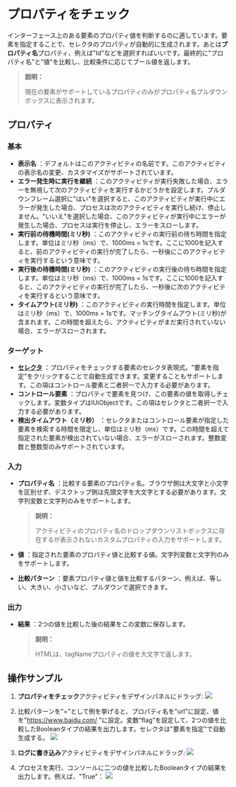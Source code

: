 # プロパティをチェック

インターフェース上のある要素のプロパティ値を判断するのに適しています。要素を指定することで、セレクタのプロパティが自動的に生成されます。あとは**プロパティ名**プロパティ、例えば"Id"などを選択すればいいです。最終的に"プロパティ名"と"値"を比較し、比較条件に応じてブール値を返します。

<!--2020/11/16,PBI:16192,wangxin:点击[此处](../Appendix/SupportedAttribute.md?_v=v2020.4)查看桌面元素和Web元素所支持的プロパティコレクション-->
>**説明：**
>
>現在の要素がサポートしているプロパティのみがプロパティ名プルダウンボックスに表示されます。


## プロパティ

### 基本

- **表示名** ：デフォルトはこのアクティビティの名前です。このアクティビティの表示名の変更、カスタマイズがサポートされています。
- **エラー発生時に実行を継続** ：このアクティビティが実行失敗した場合、エラーを無視して次のアクティビティを実行するかどうかを設定します。プルダウンフレーム選択に"はい"を選択すると、このアクティビティが実行中にエラーが発生した場合、プロセスは次のアクティビティを実行し続け、停止しません。"いいえ"を選択した場合、このアクティビティが実行中にエラーが発生した場合、プロセスは実行を停止し、エラーをスローします。
- **実行前の待機時間(ミリ秒)** ：このアクティビティの実行前の待ち時間を指定します。単位はミリ秒（ms）で、1000ms = 1sです。ここに1000を記入すると、前のアクティビティの実行が完了したら、一秒後にこのアクティビティを実行するという意味です。
- **実行後の待機時間(ミリ秒)** ：このアクティビティの実行後の待ち時間を指定します。単位はミリ秒（ms）で、1000ms = 1sです。ここに1000を記入すると、このアクティビティの実行が完了したら、一秒後に次のアクティビティを実行するという意味です。
- **タイムアウト(ミリ秒)** ：このアクティビティの実行時間を指定します。単位はミリ秒（ms）で、1000ms = 1sです。マッチングタイムアウト(ミリ秒)が含まれます。この時間を超えたら、アクティビティがまだ実行されていない場合、エラーがスローされます。

### ターゲット

- **[セレクタ](../Appendix/Selector.md)** ：プロパティをチェックする要素のセレクタ表現式。"要素を指定"をクリックすることで自動生成できます。変更することもサポートします。この項はコントロール要素と二者択一で入力する必要があります。
- **コントロール要素** ：プロパティで要素を見つけ、この要素の値を取得しチェックします。変数タイプはIUiObjectです。この項はセレクタと二者択一で入力する必要があります。
- **検出タイムアウト（ミリ秒）** ：セレクタまたはコントロール要素が指定した要素を検索する時間を限定し、単位はミリ秒（ms）です。この時間を超えて指定された要素が検出されていない場合、エラーがスローされます。整数変数と整数型のみサポートされています。

### 入力

- **プロパティ名** ：比較する要素のプロパティ名。ブラウザ側は大文字と小文字を区別せず、デスクトップ側は先頭文字を大文字とする必要があります。文字列変数と文字列のみをサポートします。
  
  >**説明：**
  >
  >アクティビティのプロパティ名のドロップダウンリストボックスに存在するが表示されないカスタムプロパティの入力をサポートします。

- **値** ：指定された要素のプロパティ値と比較する値。文字列変数と文字列のみをサポートします。
- **比較パターン** ：要素プロパティ値と値を比較するパターン、例えば、等しい、大きい、小さいなど、プルダウンで選択できます。

### 出力

- **結果** ：2つの値を比較した後の結果をこの変数に保存します。

  >**説明：**
  >
  >HTMLは、tagNameプロパティの値を大文字で返します。



## 操作サンプル
1. **プロパティをチェック**アクティビティをデザインパネルにドラッグ:
![](https://docimages.blob.core.chinacloudapi.cn/images/Activities/attributeCheck-1.png)

2. 比較パターンを"="として例を挙げると、プロパティ名を"url"に設定、値を"https://www.baidu.com/ "に設定。変数“flag”を設定して、2つの値を比較したBooleanタイプの結果を出力します。セレクタは"要素を指定"で自動生成する。
![](https://docimages.blob.core.chinacloudapi.cn/images/Activities/attributeCheck-2.png)

3. **ログに書き込み**アクティビティをデザインパネルにドラッグ:
![](https://docimages.blob.core.chinacloudapi.cn/images/Activities/attributeCheck-3.png)

4. プロセスを実行、コンソールに二つの値を比較したBooleanタイプの結果を出力します。例えば、"True"：
![](https://docimages.blob.core.chinacloudapi.cn/images/Activities/attributeCheck-4.png)


  

